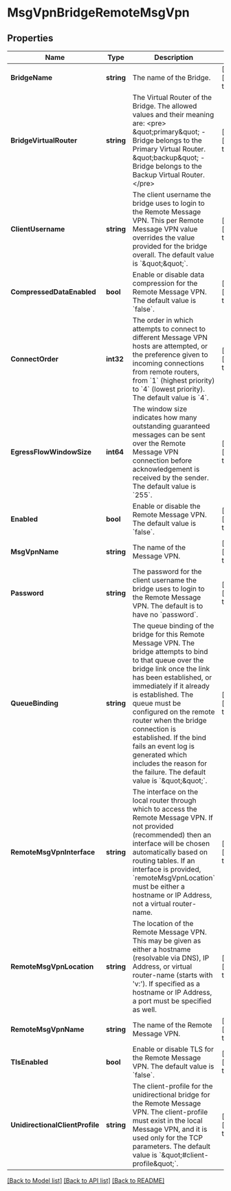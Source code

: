 # MsgVpnBridgeRemoteMsgVpn

## Properties
Name | Type | Description | Notes
------------ | ------------- | ------------- | -------------
**BridgeName** | **string** | The name of the Bridge. | [optional] [default to null]
**BridgeVirtualRouter** | **string** | The Virtual Router of the Bridge. The allowed values and their meaning are:  &lt;pre&gt; \&quot;primary\&quot; - Bridge belongs to the Primary Virtual Router. \&quot;backup\&quot; - Bridge belongs to the Backup Virtual Router. &lt;/pre&gt;  | [optional] [default to null]
**ClientUsername** | **string** | The client username the bridge uses to login to the Remote Message VPN. This per Remote Message VPN value overrides the value provided for the bridge overall. The default value is &#x60;\&quot;\&quot;&#x60;. | [optional] [default to null]
**CompressedDataEnabled** | **bool** | Enable or disable data compression for the Remote Message VPN. The default value is &#x60;false&#x60;. | [optional] [default to null]
**ConnectOrder** | **int32** | The order in which attempts to connect to different Message VPN hosts are attempted, or the preference given to incoming connections from remote routers, from &#x60;1&#x60; (highest priority) to &#x60;4&#x60; (lowest priority). The default value is &#x60;4&#x60;. | [optional] [default to null]
**EgressFlowWindowSize** | **int64** | The window size indicates how many outstanding guaranteed messages can be sent over the Remote Message VPN connection before acknowledgement is received by the sender. The default value is &#x60;255&#x60;. | [optional] [default to null]
**Enabled** | **bool** | Enable or disable the Remote Message VPN. The default value is &#x60;false&#x60;. | [optional] [default to null]
**MsgVpnName** | **string** | The name of the Message VPN. | [optional] [default to null]
**Password** | **string** | The password for the client username the bridge uses to login to the Remote Message VPN. The default is to have no &#x60;password&#x60;. | [optional] [default to null]
**QueueBinding** | **string** | The queue binding of the bridge for this Remote Message VPN. The bridge attempts to bind to that queue over the bridge link once the link has been established, or immediately if it already is established. The queue must be configured on the remote router when the bridge connection is established. If the bind fails an event log is generated which includes the reason for the failure. The default value is &#x60;\&quot;\&quot;&#x60;. | [optional] [default to null]
**RemoteMsgVpnInterface** | **string** | The interface on the local router through which to access the Remote Message VPN. If not provided (recommended) then an interface will be chosen automatically based on routing tables. If an interface is provided, &#x60;remoteMsgVpnLocation&#x60; must be either a hostname or IP Address, not a virtual router-name. | [optional] [default to null]
**RemoteMsgVpnLocation** | **string** | The location of the Remote Message VPN. This may be given as either a hostname (resolvable via DNS), IP Address, or virtual router-name (starts with &#39;v:&#39;). If specified as a hostname or IP Address, a port must be specified as well. | [optional] [default to null]
**RemoteMsgVpnName** | **string** | The name of the Remote Message VPN. | [optional] [default to null]
**TlsEnabled** | **bool** | Enable or disable TLS for the Remote Message VPN. The default value is &#x60;false&#x60;. | [optional] [default to null]
**UnidirectionalClientProfile** | **string** | The client-profile for the unidirectional bridge for the Remote Message VPN. The client-profile must exist in the local Message VPN, and it is used only for the TCP parameters. The default value is &#x60;\&quot;#client-profile\&quot;&#x60;. | [optional] [default to null]

[[Back to Model list]](../README.md#documentation-for-models) [[Back to API list]](../README.md#documentation-for-api-endpoints) [[Back to README]](../README.md)


